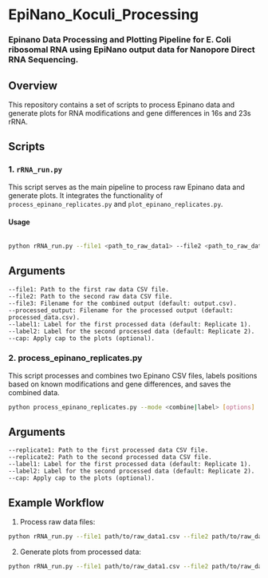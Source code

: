 # EpiNano_Koculi_Processing

### Epinano Data Processing and Plotting Pipeline for E. Coli ribosomal RNA using EpiNano output data for Nanopore Direct RNA Sequencing.

## Overview
This repository contains a set of scripts to process Epinano data and generate plots for RNA modifications and gene differences in 16s and 23s rRNA.

## Scripts

### 1. `rRNA_run.py`
This script serves as the main pipeline to process raw Epinano data and generate plots. It integrates the functionality of `process_epinano_replicates.py` and `plot_epinano_replicates.py`.

#### Usage
```bash

python rRNA_run.py --file1 <path_to_raw_data1> --file2 <path_to_raw_data2> [options]

```

## Arguments

    --file1: Path to the first raw data CSV file.
    --file2: Path to the second raw data CSV file.
    --file3: Filename for the combined output (default: output.csv).
    --processed_output: Filename for the processed output (default: processed_data.csv).
    --label1: Label for the first processed data (default: Replicate 1).
    --label2: Label for the second processed data (default: Replicate 2).
    --cap: Apply cap to the plots (optional).

### 2. process_epinano_replicates.py

This script processes and combines two Epinano CSV files, labels positions based on known modifications and gene differences, and saves the combined data.

```bash
python process_epinano_replicates.py --mode <combine|label> [options]
```

## Arguments

    --replicate1: Path to the first processed data CSV file.
    --replicate2: Path to the second processed data CSV file.
    --label1: Label for the first processed data (default: Replicate 1).
    --label2: Label for the second processed data (default: Replicate 2).
    --cap: Apply cap to the plots (optional).


## Example Workflow

1) Process raw data files:
```bash
python rRNA_run.py --file1 path/to/raw_data1.csv --file2 path/to/raw_data2.csv
```

2) Generate plots from processed data:

```bash
python rRNA_run.py --file1 path/to/raw_data1.csv --file2 path/to/raw_data2.csv --cap
```
